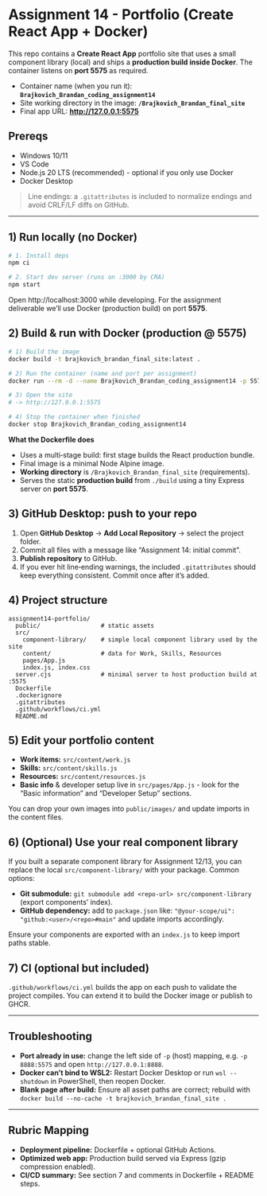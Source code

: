 # Assignment 14 - Portfolio (Create React App + Docker)

This repo contains a **Create React App** portfolio site that uses a small component library (local) and ships a **production build inside Docker**. The container listens on **port 5575** as required.

- Container name (when you run it): **`Brajkovich_Brandan_coding_assignment14`**
- Site working directory in the image: **`/Brajkovich_Brandan_final_site`**
- Final app URL: **http://127.0.0.1:5575**

## Prereqs
- Windows 10/11
- VS Code
- Node.js 20 LTS (recommended) - optional if you only use Docker
- Docker Desktop

> Line endings: a `.gitattributes` is included to normalize endings and avoid CRLF/LF diffs on GitHub.

---

## 1) Run locally (no Docker)
```bash
# 1. Install deps
npm ci

# 2. Start dev server (runs on :3000 by CRA)
npm start
```
Open http://localhost:3000 while developing. For the assignment deliverable we’ll use Docker (production build) on port **5575**.

## 2) Build & run with Docker (production @ 5575)
```bash
# 1) Build the image
docker build -t brajkovich_brandan_final_site:latest .

# 2) Run the container (name and port per assignment)
docker run --rm -d --name Brajkovich_Brandan_coding_assignment14 -p 5575:5575 brajkovich_brandan_final_site:latest

# 3) Open the site
# -> http://127.0.0.1:5575

# 4) Stop the container when finished
docker stop Brajkovich_Brandan_coding_assignment14
```

**What the Dockerfile does**
- Uses a multi‑stage build: first stage builds the React production bundle.
- Final image is a minimal Node Alpine image.
- **Working directory** is `/Brajkovich_Brandan_final_site` (requirements).
- Serves the static **production build** from `./build` using a tiny Express server on **port 5575**.

## 3) GitHub Desktop: push to your repo
1. Open **GitHub Desktop** → **Add Local Repository** → select the project folder.
2. Commit all files with a message like “Assignment 14: initial commit”.
3. **Publish repository** to GitHub.
4. If you ever hit line‑ending warnings, the included `.gitattributes` should keep everything consistent. Commit once after it’s added.

## 4) Project structure
```
assignment14-portfolio/
  public/                 # static assets
  src/
    component-library/    # simple local component library used by the site
    content/              # data for Work, Skills, Resources
    pages/App.js
    index.js, index.css
  server.cjs              # minimal server to host production build at :5575
  Dockerfile
  .dockerignore
  .gitattributes
  .github/workflows/ci.yml
  README.md
```

## 5) Edit your portfolio content
- **Work items:** `src/content/work.js`
- **Skills:** `src/content/skills.js`
- **Resources:** `src/content/resources.js`
- **Basic info** & developer setup live in `src/pages/App.js` - look for the “Basic information” and “Developer Setup” sections.

You can drop your own images into `public/images/` and update imports in the content files.

## 6) (Optional) Use your real component library
If you built a separate component library for Assignment 12/13, you can replace the local `src/component-library/` with your package. Common options:

- **Git submodule:** `git submodule add <repo-url> src/component-library` (export components’ index).
- **GitHub dependency:** add to `package.json` like: `"@your-scope/ui": "github:<user>/<repo>#main"` and update imports accordingly.

Ensure your components are exported with an `index.js` to keep import paths stable.

## 7) CI (optional but included)
`.github/workflows/ci.yml` builds the app on each push to validate the project compiles. You can extend it to build the Docker image or publish to GHCR.

---

## Troubleshooting
- **Port already in use:** change the left side of `-p` (host) mapping, e.g. `-p 8888:5575` and open `http://127.0.0.1:8888`.
- **Docker can’t bind to WSL2:** Restart Docker Desktop or run `wsl --shutdown` in PowerShell, then reopen Docker.
- **Blank page after build:** Ensure all asset paths are correct; rebuild with `docker build --no-cache -t brajkovich_brandan_final_site .`

---

## Rubric Mapping
- **Deployment pipeline:** Dockerfile + optional GitHub Actions.
- **Optimized web app:** Production build served via Express (gzip compression enabled).
- **CI/CD summary:** See section 7 and comments in Dockerfile + README steps.
